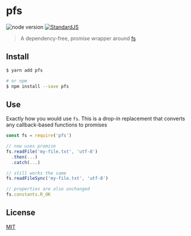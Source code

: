 # pfs

![node version](https://img.shields.io/node/v/pfs.svg)
[![StandardJS](https://img.shields.io/badge/code_style-standard-brightgreen.svg)](https://standardjs.com)

> A dependency-free, promise wrapper around [fs](https://nodejs.org/dist/latest-v9.x/docs/api/fs.html)

## Install

```bash
$ yarn add pfs

# or npm
$ npm install --save pfs
```

## Use

Exactly how you would use `fs`. This is a drop-in replacement that converts any callback-based functions to promises

```javascript
const fs = require('pfs')

// now uses promise
fs.readFile('my-file.txt', 'utf-8')
  .then(...)
  .catch(...)

// still works the same
fs.readFileSync('my-file.txt', 'utf-8')

// properties are also unchanged
fs.constants.R_OK
```

## License

[MIT](LICENSE)
